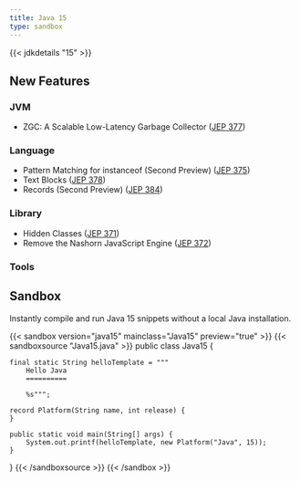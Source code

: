 ```yaml
---
title: Java 15
type: sandbox
---
```


{{< jdkdetails "15" >}}

## New Features

### JVM

* ZGC: A Scalable Low-Latency Garbage Collector ([JEP 377](http://openjdk.java.net/jeps/377))

### Language

* Pattern Matching for instanceof (Second Preview) ([JEP 375](http://openjdk.java.net/jeps/375))
* Text Blocks ([JEP 378](http://openjdk.java.net/jeps/378))
* Records (Second Preview) ([JEP 384](http://openjdk.java.net/jeps/384))

### Library

* Hidden Classes ([JEP 371](http://openjdk.java.net/jeps/371))
* Remove the Nashorn JavaScript Engine ([JEP 372](http://openjdk.java.net/jeps/372))

### Tools



## Sandbox

Instantly compile and run Java 15 snippets without a local Java installation.

{{< sandbox version="java15" mainclass="Java15" preview="true" >}}
{{< sandboxsource "Java15.java" >}}
public class Java15 {
    
    final static String helloTemplate = """
        Hello Java
        ==========
        
        %s""";
    
    record Platform(String name, int release) {
    }

    public static void main(String[] args) {
        System.out.printf(helloTemplate, new Platform("Java", 15));
    }

}
{{< /sandboxsource >}}
{{< /sandbox >}}

